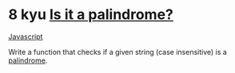 # 8 kyu [Is it a palindrome?](https://www.codewars.com/kata/57a1fd2ce298a731b20006a4)

<!-- START LANGUAGE_LINKS -->

[Javascript](./javascript.js)

<!-- END LANGUAGE_LINKS -->

Write a function that checks if a given string (case insensitive) is a [palindrome](https://en.wikipedia.org/wiki/Palindrome).